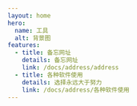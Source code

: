 ```yaml
---
layout: home
hero:
  name: 工具
  alt: 背景图
features:
  - title: 备忘网址
    details: 备忘网址
    link: /docs/address/address
  - title: 各种软件使用
    details: 选择永远大于努力
    link: /docs/address/各种软件使用
---
```



